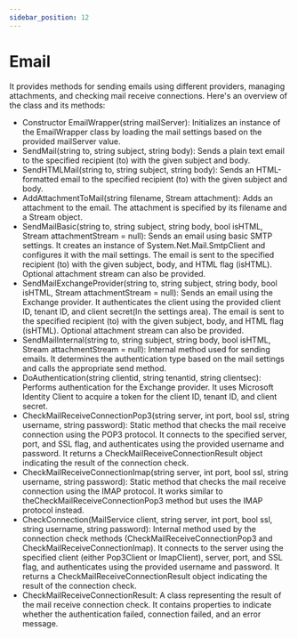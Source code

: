 ```yaml
---
sidebar_position: 12
---
```

# Email

It provides methods for sending emails using different providers, managing attachments, and checking mail receive connections. Here's an overview of the class and its methods:

- Constructor EmailWrapper(string mailServer): Initializes an instance of the EmailWrapper class by loading the mail settings based on the provided mailServer value.
- SendMail(string to, string subject, string body): Sends a plain text email to the specified recipient (to) with the given subject and body.
- SendHTMLMail(string to, string subject, string body): Sends an HTML-formatted email to the specified recipient (to) with the given subject and body.
- AddAttachmentToMail(string filename, Stream attachment): Adds an attachment to the email. The attachment is specified by its filename and a Stream object.
- SendMailBasic(string to, string subject, string body, bool isHTML, Stream attachmentStream = null): Sends an email using basic SMTP settings. It creates an instance of System.Net.Mail.SmtpClient and configures it with the mail settings. The email is sent to the specified recipient (to) with the given subject, body, and HTML flag (isHTML). Optional attachment stream can also be provided.
- SendMailExchangeProvider(string to, string subject, string body, bool isHTML, Stream attachmentStream = null): Sends an email using the Exchange provider. It authenticates the client using the provided client ID, tenant ID, and client secret(In the settings area). The email is sent to the specified recipient (to) with the given subject, body, and HTML flag (isHTML). Optional attachment stream can also be provided.
- SendMailInternal(string to, string subject, string body, bool isHTML, Stream attachmentStream = null): Internal method used for sending emails. It determines the authentication type based on the mail settings and calls the appropriate send method.
- DoAuthentication(string clientid, string tenantid, string clientsec): Performs authentication for the Exchange provider. It uses Microsoft Identity Client to acquire a token for the client ID, tenant ID, and client secret.
- CheckMailReceiveConnectionPop3(string server, int port, bool ssl, string username, string password): Static method that checks the mail receive connection using the POP3 protocol. It connects to the specified server, port, and SSL flag, and authenticates using the provided username and password. It returns a CheckMailReceiveConnectionResult object indicating the result of the connection check.
- CheckMailReceiveConnectionImap(string server, int port, bool ssl, string username, string password): Static method that checks the mail receive connection using the IMAP protocol. It works similar to theCheckMailReceiveConnectionPop3 method but uses the IMAP protocol instead.
- CheckConnection(MailService client, string server, int port, bool ssl, string username, string password): Internal method used by the connection check methods (CheckMailReceiveConnectionPop3 and CheckMailReceiveConnectionImap). It connects to the server using the specified client (either Pop3Client or ImapClient), server, port, and SSL flag, and authenticates using the provided username and password. It returns a CheckMailReceiveConnectionResult object indicating the result of the connection check.
- CheckMailReceiveConnectionResult: A class representing the result of the mail receive connection check. It contains properties to indicate whether the authentication failed, connection failed, and an error message.
